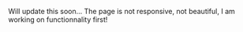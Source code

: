 Will update this soon...
The page is not responsive, not beautiful, I am working on functionnality first!
